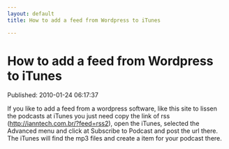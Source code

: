 ```yaml
---
layout: default
title: How to add a feed from Wordpress to iTunes

---
```



How to add a feed from Wordpress to iTunes
==========================================
Published: 2010-01-24 06:17:37

If you like to add a feed from a wordpress software, like this site to lissen
the podcasts at iTunes you just need copy the link of rss
(http://ianntech.com.br/?feed=rss2), open the iTunes, selected the Advanced
menu and click at Subscribe to Podcast and post the url there. The iTunes will
find the mp3 files and create a item for your podcast there.

